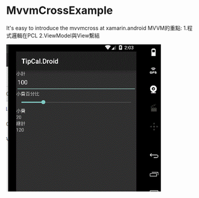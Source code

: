 # MvvmCrossExample


It's easy to introduce the mvvmcross at xamarin.android 
MVVM的重點:
 1.程式邏輯在PCL
 2.ViewModel與View繫結

![alt tag](https://github.com/eggeggss/MvvmCrossExample/blob/master/mvvmcross.gif)





